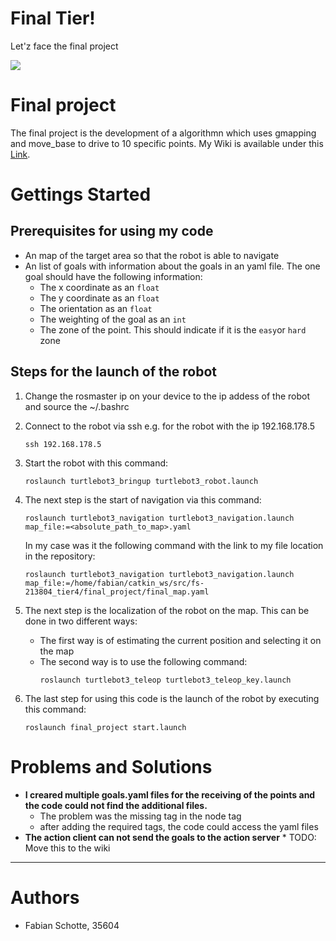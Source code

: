 # Final Tier!

Let'z face the final project

![](https://fbe-gitlab.hs-weingarten.de/mat-iki/amr-mat/raw/master/.img/tier_z.png)

# Final project
The final project is the development of a algorithmn which uses gmapping and move_base to drive to 10 specific points.
My Wiki is available under this [Link](Wiki/_sidebar).

# Gettings Started
## Prerequisites for using my code
* An map of the target area so that the robot is able to navigate
* An list of goals with information about the goals in an yaml file. The one goal should have the following information:
  * The x coordinate as an `float`
  * The y coordinate as an `float`
  * The orientation as an `float`
  * The weighting of the goal  as an `int`
  * The zone of the point. This should indicate if it is the `easy`or `hard` zone

## Steps for the launch of the robot
1. Change the rosmaster ip on your device to the ip addess of the robot and source the ~/.bashrc
2. Connect to the robot via ssh e.g. for the robot with the ip 192.168.178.5
    ```
    ssh 192.168.178.5
    ```
3. Start the robot with this command:
    ```
    roslaunch turtlebot3_bringup turtlebot3_robot.launch
    ```
4. The next step is the start of navigation via this command:
    ```
    roslaunch turtlebot3_navigation turtlebot3_navigation.launch map_file:=<absolute_path_to_map>.yaml
    ```
    
    In my case was it the following command with the link to my file location in the repository:
    ```
    roslaunch turtlebot3_navigation turtlebot3_navigation.launch map_file:=/home/fabian/catkin_ws/src/fs-213804_tier4/final_project/final_map.yaml
    ```
5.  The next step is the localization of the robot on the map. This can be done in two different ways:
    * The first way is of estimating the current position and selecting it on the map
    * The second way is to use the following command:
      ```
      roslaunch turtlebot3_teleop turtlebot3_teleop_key.launch
      ```
6.  The last step for using this code is the launch of the robot by executing this command:
    ```
    roslaunch final_project start.launch
    ```
  

# Problems and Solutions
* **I creared multiple goals.yaml files for the receiving of the points and the code could not find the additional files.**
  * The problem was the missing tag in the node tag
  * after adding the required tags, the code could access the yaml files
* **The action client can not send the goals to the action server**
  *
  TODO: Move this to the wiki 
---

# Authors
* Fabian Schotte, 35604
